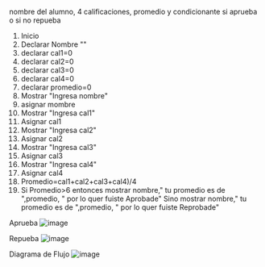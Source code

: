 
nombre del alumno, 4 calificaciones, promedio y condicionante si aprueba o si no repueba 

1. Inicio
2. Declarar Nombre ""
3. declarar cal1=0
4. declarar cal2=0
5. declarar cal3=0
6. declarar cal4=0
7. declarar promedio=0
8. Mostrar "Ingresa nombre"
9. asignar mombre
10. Mostrar "Ingresa cal1"
11. Asignar cal1
12. Mostrar "Ingresa cal2"
13. Asignar cal2
14. Mostrar "Ingresa cal3"
15. Asignar cal3
16. Mostrar "Ingresa cal4"
17. Asignar cal4
18. Promedio=cal1+cal2+cal3+cal4)/4
19. Si Promedio>6 entonces
    mostrar nombre," tu promedio es de ",promedio, " por lo quer fuiste Aprobade"
    Sino 
    mostrar nombre," tu promedio es de ",promedio, " por lo quer fuiste Reprobade"
    
    
Aprueba
![image](https://user-images.githubusercontent.com/114308907/193432277-a155703d-ffd3-4b93-8265-a983c23a3f65.png)
  
 Repueba
![image](https://user-images.githubusercontent.com/114308907/193432288-b3c461ec-cea3-4eb4-83d6-6b1f1f080e1a.png)

Diagrama de Flujo
![image](https://user-images.githubusercontent.com/114308907/193432305-b7720d18-a69d-4f7f-9fed-7fa2fad399bb.png)
